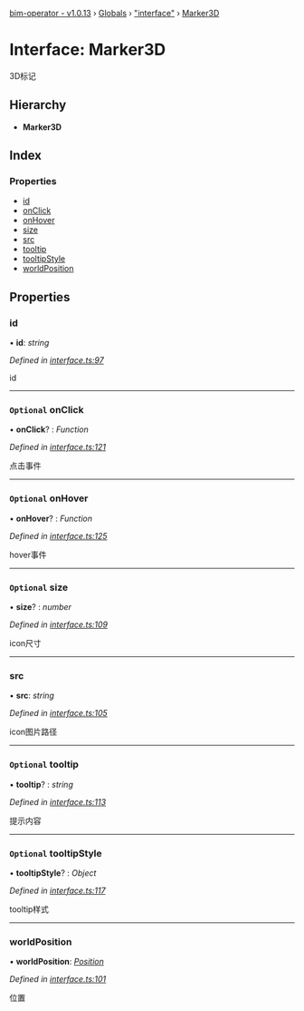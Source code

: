[bim-operator - v1.0.13](../README.md) › [Globals](../globals.md) › ["interface"](../modules/_interface_.md) › [Marker3D](_interface_.marker3d.md)

# Interface: Marker3D

3D标记

## Hierarchy

* **Marker3D**

## Index

### Properties

* [id](_interface_.marker3d.md#id)
* [onClick](_interface_.marker3d.md#optional-onclick)
* [onHover](_interface_.marker3d.md#optional-onhover)
* [size](_interface_.marker3d.md#optional-size)
* [src](_interface_.marker3d.md#src)
* [tooltip](_interface_.marker3d.md#optional-tooltip)
* [tooltipStyle](_interface_.marker3d.md#optional-tooltipstyle)
* [worldPosition](_interface_.marker3d.md#worldposition)

## Properties

###  id

• **id**: *string*

*Defined in [interface.ts:97](https://github.com/youkaisteve/bim-operator/blob/cc1e1ce/src/interface.ts#L97)*

id

___

### `Optional` onClick

• **onClick**? : *Function*

*Defined in [interface.ts:121](https://github.com/youkaisteve/bim-operator/blob/cc1e1ce/src/interface.ts#L121)*

点击事件

___

### `Optional` onHover

• **onHover**? : *Function*

*Defined in [interface.ts:125](https://github.com/youkaisteve/bim-operator/blob/cc1e1ce/src/interface.ts#L125)*

hover事件

___

### `Optional` size

• **size**? : *number*

*Defined in [interface.ts:109](https://github.com/youkaisteve/bim-operator/blob/cc1e1ce/src/interface.ts#L109)*

icon尺寸

___

###  src

• **src**: *string*

*Defined in [interface.ts:105](https://github.com/youkaisteve/bim-operator/blob/cc1e1ce/src/interface.ts#L105)*

icon图片路径

___

### `Optional` tooltip

• **tooltip**? : *string*

*Defined in [interface.ts:113](https://github.com/youkaisteve/bim-operator/blob/cc1e1ce/src/interface.ts#L113)*

提示内容

___

### `Optional` tooltipStyle

• **tooltipStyle**? : *Object*

*Defined in [interface.ts:117](https://github.com/youkaisteve/bim-operator/blob/cc1e1ce/src/interface.ts#L117)*

tooltip样式

___

###  worldPosition

• **worldPosition**: *[Position](_interface_.position.md)*

*Defined in [interface.ts:101](https://github.com/youkaisteve/bim-operator/blob/cc1e1ce/src/interface.ts#L101)*

位置
